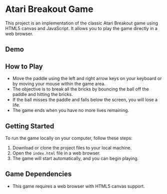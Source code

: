 # Atari Breakout Game

This project is an implementation of the classic Atari Breakout game using HTML5 canvas and JavaScript. It allows you to play the game directly in a web browser.

## Demo

## How to Play
- Move the paddle using the left and right arrow keys on your keyboard or by moving your mouse within the game area.
- The objective is to break all the bricks by bouncing the ball off the paddle and hitting the bricks.
- If the ball misses the paddle and falls below the screen, you will lose a life.
- The game ends when you have no more lives remaining.

## Getting Started
To run the game locally on your computer, follow these steps:
1. Download or clone the project files to your local machine.
2. Open the `index.html` file in a web browser.
3. The game will start automatically, and you can begin playing.

## Game Dependencies
- This game requires a web browser with HTML5 canvas support.